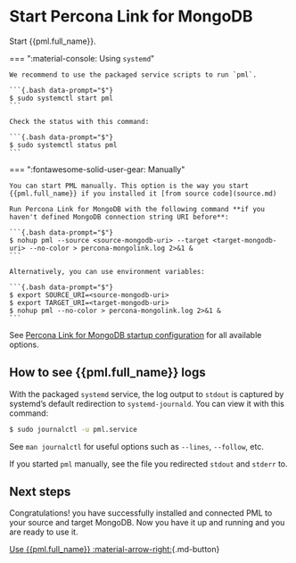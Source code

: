# Start Percona Link for MongoDB

Start {{pml.full_name}}.

=== ":material-console: Using `systemd`"

    We recommend to use the packaged service scripts to run `pml`.
    
    ```{.bash data-prompt="$"}
    $ sudo systemctl start pml
    ```

    Check the status with this command:

    ```{.bash data-prompt="$"}
    $ sudo systemctl status pml
    ```

=== ":fontawesome-solid-user-gear: Manually"

    You can start PML manually. This option is the way you start {{pml.full_name}} if you installed it [from source code](source.md) 

    Run Percona Link for MongoDB with the following command **if you haven't defined MongoDB connection string URI before**:

    ```{.bash data-prompt="$"}
    $ nohup pml --source <source-mongodb-uri> --target <target-mongodb-uri> --no-color > percona-mongolink.log 2>&1 &
    ```

    Alternatively, you can use environment variables:

    ```{.bash data-prompt="$"}
    $ export SOURCE_URI=<source-mongodb-uri>
    $ export TARGET_URI=<target-mongodb-uri>
    $ nohup pml --no-color > percona-mongolink.log 2>&1 &
    ```

See [Percona Link for MongoDB startup configuration](parameters.md) for all available options.


## How to see {{pml.full_name}} logs

With the packaged `systemd` service, the log output to `stdout` is captured by
systemd’s default redirection to `systemd-journald`. You can view it with this
command:

```{.bash data-prompt="$"}
$ sudo journalctl -u pml.service
```

See `man journalctl` for useful options such as `--lines`, `--follow`, etc.


If you started `pml` manually, see the file you redirected `stdout` and `stderr` to.


## Next steps

Congratulations! you have successfully installed and connected PML to your source and target MongoDB. Now you have it up and running and you are ready to use it.

[Use {{pml.full_name}} :material-arrow-right:](usage.md){.md-button}